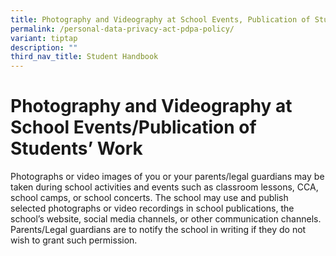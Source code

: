 ```yaml
---
title: Photography and Videography at School Events, Publication of Students’ Work
permalink: /personal-data-privacy-act-pdpa-policy/
variant: tiptap
description: ""
third_nav_title: Student Handbook
---
```

<h1><strong>Photography and Videography at School Events/Publication of Students’ Work</strong></h1>
<p>Photographs or video images of you or your parents/legal guardians may
be taken during school activities and events such as classroom lessons,
CCA, school camps, or school concerts. The school may use and publish selected
photographs or video recordings in school publications, the school’s website,
social media channels, or other communication channels. Parents/Legal guardians
are to notify the school in writing if they do not wish to grant such permission.</p>